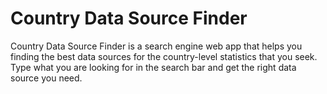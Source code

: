 # Country Data Source Finder

Country Data Source Finder is a search engine web app that helps you finding the best data sources for the country-level statistics that you seek. Type what you are looking for in the search bar and get the right data source you need.
